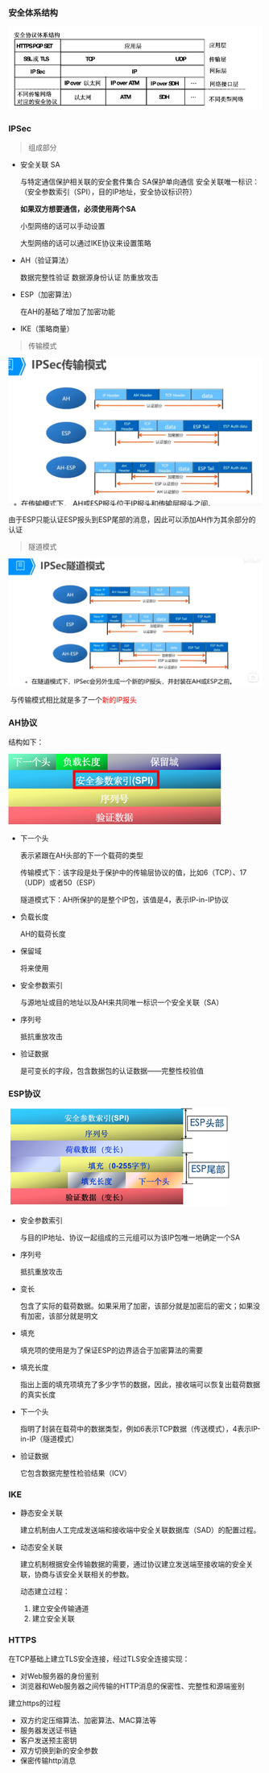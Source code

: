### 安全体系结构

![image-20210106182605897](https://raw.githubusercontent.com/CooperXJ/ImageBed/master/img/20210106182607.png)

### IPSec

> 组成部分

- 安全关联  SA

  与特定通信保护相关联的安全套件集合
  SA保护单向通信
  安全关联唯一标识：（安全参数索引（SPI），目的IP地址，安全协议标识符）

  **如果双方想要通信，必须使用两个SA**

  小型网络的话可以手动设置

  大型网络的话可以通过IKE协议来设置策略

- AH（验证算法）

  数据完整性验证
  数据源身份认证
  防重放攻击
  

- ESP（加密算法）

  在AH的基础了增加了加密功能

- IKE（策略商量）

  

> 传输模式

<img src="https://raw.githubusercontent.com/CooperXJ/ImageBed/master/img/20210106155353.png" alt="image-20210106155348920" style="zoom:50%;" />

​	由于ESP只能认证ESP报头到ESP尾部的消息，因此可以添加AH作为其余部分的认证



> 隧道模式

<img src="https://raw.githubusercontent.com/CooperXJ/ImageBed/master/img/20210106155800.png" alt="image-20210106155755812" style="zoom:50%;" />

​	与传输模式相比就是多了一个<font color=red>新的IP报头</font>



### AH协议

结构如下：

<img src="https://raw.githubusercontent.com/CooperXJ/ImageBed/master/img/20210106170022.png" alt="image-20210106170017735" style="zoom:50%;" />

- 下一个头

  表示紧跟在AH头部的下一个载荷的类型

  传输模式下：该字段是处于保护中的传输层协议的值，比如6（TCP）、17（UDP）或者50（ESP）

  隧道模式下：AH所保护的是整个IP包，该值是4，表示IP-in-IP协议

- 负载长度

  AH的载荷长度

- 保留域

  将来使用

- 安全参数索引

  与源地址或目的地址以及AH来共同唯一标识一个安全关联（SA）

- 序列号

  抵抗重放攻击

- 验证数据

  是可变长的字段，包含数据包的认证数据——完整性校验值



### ESP协议

<img src="https://raw.githubusercontent.com/CooperXJ/ImageBed/master/img/20210106170627.png" alt="image-20210106170622405" style="zoom:50%;" />

- 安全参数索引

  与目的IP地址、协议一起组成的三元组可以为该IP包唯一地确定一个SA

- 序列号

  抵抗重放攻击

- 变长

  包含了实际的载荷数据。如果采用了加密，该部分就是加密后的密文；如果没有加密，该部分就是明文

- 填充

  填充项的使用是为了保证ESP的边界适合于加密算法的需要

- 填充长度

  指出上面的填充项填充了多少字节的数据，因此，接收端可以恢复出载荷数据的真实长度

- 下一个头

  指明了封装在载荷中的数据类型，例如6表示TCP数据（传送模式），4表示IP-in-IP（隧道模式）

- 验证数据

  它包含数据完整性检验结果（ICV）



### IKE

- 静态安全关联

  建立机制由人工完成发送端和接收端中安全关联数据库（SAD）的配置过程。

- 动态安全关联

  建立机制根据安全传输数据的需要，通过协议建立发送端至接收端的安全关联，协商与该安全关联相关的参数。

  动态建立过程：

  1. 建立安全传输通道
  2. 建立安全关联



### HTTPS

在TCP基础上建立TLS安全连接，经过TLS安全连接实现：

- 对Web服务器的身份鉴别
- 浏览器和Web服务器之间传输的HTTP消息的保密性、完整性和源端鉴别

建立https的过程

- 双方约定压缩算法、加密算法、MAC算法等
- 服务器发送证书链
- 客户发送预主密钥
- 双方切换到新的安全参数
- 保密传输http消息







